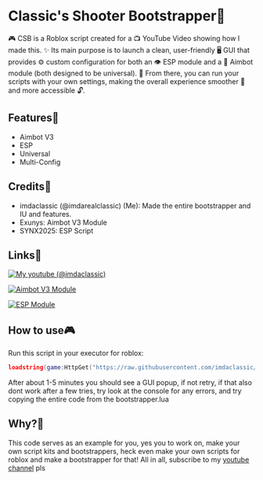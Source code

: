 
# Classic's Shooter Bootstrapper🚀

🎮 CSB is a Roblox script created for a 📺 YouTube Video showing how I made this. ✨ Its main purpose is to launch a clean, user-friendly 🖥️ GUI that provides ⚙️ custom configuration for both an 👁️ ESP module and a 🎯 Aimbot module (both designed to be universal). 🚀 From there, you can run your scripts with your own settings, making the overall experience smoother 🧩 and more accessible 🔓.
## Features📲

- Aimbot V3
- ESP
- Universal
- Multi-Config

## Credits📜

- imdaclassic (@imdarealclassic) (Me): Made the entire bootstrapper and IU and features.
- Exunys: Aimbot V3 Module
- SYNX2025: ESP Script
## Links🔗

[![My youtube (@imdaclassic)](https://img.shields.io/badge/My%20youtube-@imdaclassic-red?logo=youtube&logoColor=white)](https://www.youtube.com/@imdarealclassic)

[![Aimbot V3 Module](https://img.shields.io/badge/Aimbot%20V3%20Module-Repo-black?logo=github&logoColor=white)](https://github.com/xoxodii/aimbot-v3)

[![ESP Module](https://img.shields.io/badge/ESP%20Module-Pastebin-orange?logo=pastebin&logoColor=white)](https://pastebin.com/CmyR7fct)


## How to use🎮

Run this script in your executor for roblox:

```lua
loadstring(game:HttpGet("https://raw.githubusercontent.com/imdaclassic/ClassicShooterBootstrapper/refs/heads/main/bootstrapper.lua"))()
```
    
After about 1-5 minutes you should see a GUI popup, if not retry, if that also dont work after a few tries, try look at the console for any errors, and try copying the entire code from the bootstrapper.lua
## Why?🐋

This code serves as an example for you, yes you to work on, make your own script kits and bootstrappers, heck even make your own scripts for roblox and make a bootstrapper for that!
All in all, subscribe to my [youtube channel](https://www.youtube.com/@imdarealclassic) pls
